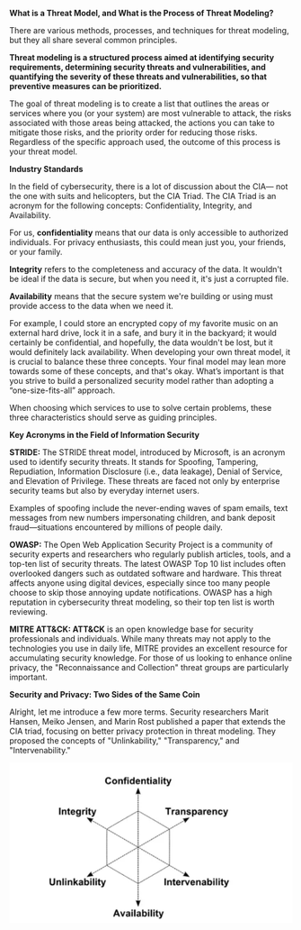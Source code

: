 **What is a Threat Model, and What is the Process of Threat Modeling?**

There are various methods, processes, and techniques for threat modeling, but they all share several common principles.

**Threat modeling is a structured process aimed at identifying security requirements, determining security threats and vulnerabilities, and quantifying the severity of these threats and vulnerabilities, so that preventive measures can be prioritized.**

The goal of threat modeling is to create a list that outlines the areas or services where you (or your system) are most vulnerable to attack, the risks associated with those areas being attacked, the actions you can take to mitigate those risks, and the priority order for reducing those risks. Regardless of the specific approach used, the outcome of this process is your threat model.

**Industry Standards**

In the field of cybersecurity, there is a lot of discussion about the CIA— not the one with suits and helicopters, but the CIA Triad. The CIA Triad is an acronym for the following concepts: Confidentiality, Integrity, and Availability.

For us, **confidentiality** means that our data is only accessible to authorized individuals. For privacy enthusiasts, this could mean just you, your friends, or your family.

**Integrity** refers to the completeness and accuracy of the data. It wouldn't be ideal if the data is secure, but when you need it, it's just a corrupted file.

**Availability** means that the secure system we're building or using must provide access to the data when we need it.

For example, I could store an encrypted copy of my favorite music on an external hard drive, lock it in a safe, and bury it in the backyard; it would certainly be confidential, and hopefully, the data wouldn't be lost, but it would definitely lack availability. When developing your own threat model, it is crucial to balance these three concepts. Your final model may lean more towards some of these concepts, and that's okay. What’s important is that you strive to build a personalized security model rather than adopting a “one-size-fits-all” approach.

When choosing which services to use to solve certain problems, these three characteristics should serve as guiding principles.

**Key Acronyms in the Field of Information Security**

**STRIDE:** The STRIDE threat model, introduced by Microsoft, is an acronym used to identify security threats. It stands for Spoofing, Tampering, Repudiation, Information Disclosure (i.e., data leakage), Denial of Service, and Elevation of Privilege. These threats are faced not only by enterprise security teams but also by everyday internet users.

  Examples of spoofing include the never-ending waves of spam emails, text messages from new numbers impersonating children, and bank deposit fraud—situations encountered by millions of people daily.

**OWASP:** The Open Web Application Security Project is a community of security experts and researchers who regularly publish articles, tools, and a top-ten list of security threats. The latest OWASP Top 10 list includes often overlooked dangers such as outdated software and hardware. This threat affects anyone using digital devices, especially since too many people choose to skip those annoying update notifications. OWASP has a high reputation in cybersecurity threat modeling, so their top ten list is worth reviewing.

**MITRE ATT&CK: ATT&CK** is an open knowledge base for security professionals and individuals. While many threats may not apply to the technologies you use in daily life, MITRE provides an excellent resource for accumulating security knowledge. For those of us looking to enhance online privacy, the "Reconnaissance and Collection" threat groups are particularly important.

**Security and Privacy: Two Sides of the Same Coin**

Alright, let me introduce a few more terms. Security researchers Marit Hansen, Meiko Jensen, and Marin Rost published a paper that extends the CIA triad, focusing on better privacy protection in threat modeling. They proposed the concepts of "Unlinkability," "Transparency," and "Intervenability."

![The concept diagram](https://github.com/Stephenyeah/Information-security/blob/study/2024-08-28%2023_27_08-2024Tuta.png)





